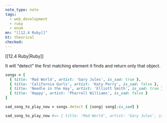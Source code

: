 ```yaml
---
note_type: note
tags:
  - web_development
  - ruby
  - enum
mn: "[[12.4 Ruby]]"
kt: theorical
checked: 
---
```

[[12.4 Ruby|Ruby]]

 It will “detect” the first matching element it finds and return only that object.
 
```ruby
songs = [
  { title: 'Mad World', artist: 'Gary Jules', is_sad: true },
  { title: 'California Gurls', artist: 'Katy Perry', is_sad: false },
  { title: 'Needle in the Hay', artist: 'Elliott Smith', is_sad: true },
  { title: 'Happy', artist: 'Pharrell Williams', is_sad: false }
]

sad_song_to_play_now = songs.detect { |song| song[:is_sad] }

sad_song_to_play_now #=> { title: 'Mad World', artist: 'Gary Jules', is_sad: true }
```